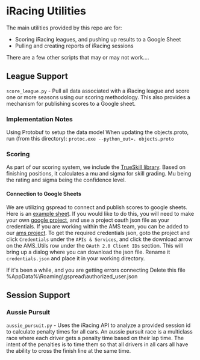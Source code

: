 # iRacing Utilities
The main utilities provided by this repo are for:
  - Scoring iRacing leagues, and pushing up results to a Google Sheet
  - Pulling and creating reports of iRacing sessions

There are a few other scripts that may or may not work....

## League Support

`score_league.py` - Pull all data associated with a iRacing league and score one or more seasons using our scoring methodology.
This also provides a mechanism for publishing scores to a Google sheet.

### Implementation Notes

Using Protobuf to setup the data model
When updating the objects.proto, run (from this directory):
`protoc.exe --python_out=. objects.proto`

### Scoring

As part of our scoring system, we include the [TrueSkill library](
https://www.microsoft.com/en-us/research/project/trueskill-ranking-system/?from=https://research.microsoft.com/en-us/projects/trueskill/&type=exact). 
Based on finishing positions, it calculates a mu and sigma for skill grading.
Mu being the rating and sigma being the confidence level.

#### Connection to Google Sheets

We are utilizing gspread to connect and publish scores to google sheets.
Here is an [example sheet](
https://docs.google.com/spreadsheets/d/1jlybjNg8sQGFuwSPrnNvQRq5SrIX73QUbISNVIp3Clk/edit?usp=sharing). 
If you would like to do this, you will need to make your own [google project](
https://docs.gspread.org/en/latest/oauth2.html#enable-api-access-for-a-project), and use a project oauth json file as your credentials.
If you are working within the AMS team, you can be added to our [ams project](
https://console.cloud.google.com/apis/credentials?project=american-muscle-series).
To get the required credentials json, goto the project and click `Credentials` under the `APIs & Services`, 
and click the download arrow on the AMS_Utils row under the `OAuth 2.0 Client IDs` section. 
This will bring up a dialog where you can download the json file.
Rename it `credentials.json` and place it in your working directory.

If it's been a while, and you are getting errors connecting
Delete this file %AppData%\Roaming\gspread\authorized_user.json

## Session Support

### Aussie Pursuit

`aussie_pursuit.py` - Uses the iRacing API to analyze a provided session id to calculate penalty times for all cars.
An aussie pursuit race is a multiclass race where each driver gets a penalty time based on their lap time.
The intent of the penalties is to time them so that all drivers in all cars all have the ability to cross the finish line at the same time.

